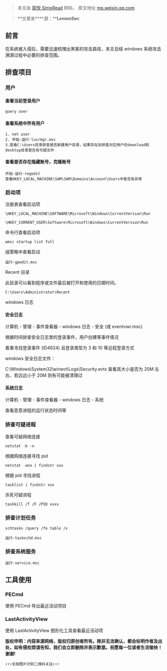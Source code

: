 > 本文由 [简悦 SimpRead](http://ksria.com/simpread/) 转码， 原文地址 [mp.weixin.qq.com](https://mp.weixin.qq.com/s/x7EWOzqIQXKNZbIVUw2VYg)

> **文章来****源：****LemonSec**

**前言**
------

在系统被入侵后，需要迅速梳理出黑客的攻击路径，本文总结 windows 系统攻击溯源过程中必要的排查范围。

排查项目
----

### 用户

#### 查看当前登录用户

```
query user
```

#### 查看系统中所有用户

```
1. net user
2. 开始-运行-lusrmgr.msc
3.查看C:\Users目录排查是否新建用户目录，如果存在则排查对应用户的download和desktop目录是否有可疑文件
```

#### 查看是否存在隐藏账号，克隆账号

```
开始-运行-regedit
查看HKEY_LOCAL_MACHINE\SAM\SAM\Domains\Account\Users中是否有异常
```

### 启动项

注册表查看启动项  

```
\HKEY_LOCAL_MACHINE\SOFTWARE\Microsoft\Windows\CurrentVersion\Run

\HKEY_CURRENT_USER\Software\Microsoft\Windows\CurrentVersion\Run
```

命令行查看启动项  

```
wmic startup list full
```

组策略中查看启动  

```
运行-gpedit.msc
```

Recent 目录  

此目录可以看到程序或文件最后被打开和使用的日期时间。  

```
C:\Users\Administrator\Recent
```

windows 日志  

#### 安全日志

计算机 - 管理 - 事件查看器 - windows 日志 - 安全 (或 eventvwr.msc)

根据时间排查安全日志里的登录事件，用户创建等事件情况

着重寻找登录事件 (ID4624) 且登录类型为 3 和 10 等远程登录方式

windows 安全日志文件：

C:\Windows\System32\winevt\Logs\Security.evtx 查看其大小是否为 20M 左右，若远远小于 20M 则有可能被清理过

#### 系统日志

计算机 - 管理 - 事件查看器 - windows 日志 - 系统

查看恶意进程的运行状态时间等

### 排查可疑进程

查看可疑网络连接

```
netstat -b -n
```

根据网络连接寻找 pid

```
netstat -ano | findstr xxx
```

根据 pid 寻找进程

```
tasklist | findstr xxx
```

杀死可疑进程

```
taskkill /T /F /PID xxxx
```

### 排查计划任务

```
schtasks /query /fo table /v

运行-taskschd.msc
```

### 排查系统服务

```
运行-service.msc
```

工具使用
----

### PECmd

使用 PECmd 导出最近活动项目

### LastActivityView

使用 LastActivityView 图形化工具查看最近活动项

**版权申明：内容来源网络，版权归原创者所有。除非无法确认，都会标明作者及出处，如有侵权烦请告知，我们会立即删除并表示歉意。祝愿每一位读者生活愉快！谢谢!**

```
↑↑↑长按图片识别二维码关註↑↑↑
```
